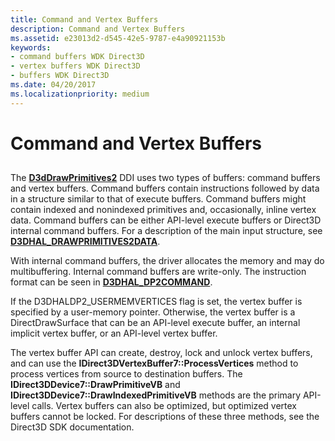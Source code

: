 ```yaml
---
title: Command and Vertex Buffers
description: Command and Vertex Buffers
ms.assetid: e23013d2-d545-42e5-9787-e4a90921153b
keywords:
- command buffers WDK Direct3D
- vertex buffers WDK Direct3D
- buffers WDK Direct3D
ms.date: 04/20/2017
ms.localizationpriority: medium
---
```


# Command and Vertex Buffers


## <span id="ddk_command_and_vertex_buffers_gg"></span><span id="DDK_COMMAND_AND_VERTEX_BUFFERS_GG"></span>


The [**D3dDrawPrimitives2**](https://docs.microsoft.com/windows-hardware/drivers/ddi/content/d3dhal/nc-d3dhal-lpd3dhal_drawprimitives2cb) DDI uses two types of buffers: command buffers and vertex buffers. Command buffers contain instructions followed by data in a structure similar to that of execute buffers. Command buffers might contain indexed and nonindexed primitives and, occasionally, inline vertex data. Command buffers can be either API-level execute buffers or Direct3D internal command buffers. For a description of the main input structure, see [**D3DHAL\_DRAWPRIMITIVES2DATA**](https://docs.microsoft.com/windows-hardware/drivers/ddi/content/d3dhal/ns-d3dhal-_d3dhal_drawprimitives2data).

With internal command buffers, the driver allocates the memory and may do multibuffering. Internal command buffers are write-only. The instruction format can be seen in [**D3DHAL\_DP2COMMAND**](https://docs.microsoft.com/windows-hardware/drivers/ddi/content/d3dhal/ns-d3dhal-_d3dhal_dp2command).

If the D3DHALDP2\_USERMEMVERTICES flag is set, the vertex buffer is specified by a user-memory pointer. Otherwise, the vertex buffer is a DirectDrawSurface that can be an API-level execute buffer, an internal implicit vertex buffer, or an API-level vertex buffer.

The vertex buffer API can create, destroy, lock and unlock vertex buffers, and can use the **IDirect3DVertexBuffer7::ProcessVertices** method to process vertices from source to destination buffers. The **IDirect3DDevice7::DrawPrimitiveVB** and **IDirect3DDevice7::DrawIndexedPrimitiveVB** methods are the primary API-level calls. Vertex buffers can also be optimized, but optimized vertex buffers cannot be locked. For descriptions of these three methods, see the Direct3D SDK documentation.

 

 





